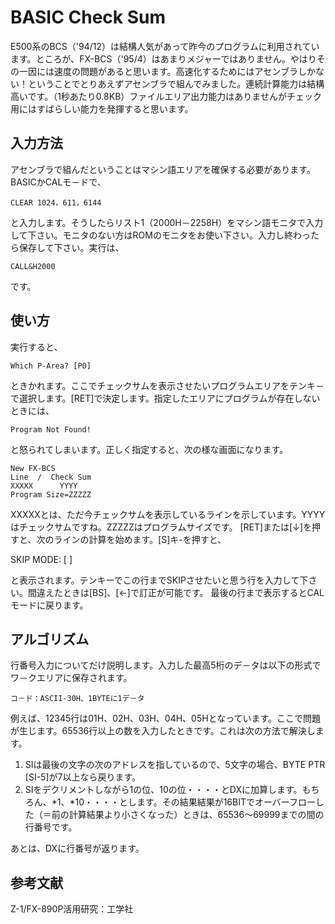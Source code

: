 # BASIC Check Sum

E500系のBCS（'94/12）は結構人気があって昨今のプログラムに利用されています。ところが、FX-BCS（'95/4）はあまりメジャーではありません。やはりその一因には速度の問題があると思います。高速化するためにはアセンブラしかない！ということでとりあえずアセンブラで組んでみました。連続計算能力は結構高いです。（1秒あたり0.8KB）ファイルエリア出力能力はありませんがチェック用にはすばらしい能力を発揮すると思います。

## 入力方法

アセンブラで組んだということはマシン語エリアを確保する必要があります。BASICかCALモ－ドで、

```
CLEAR 1024，611，6144
```

と入力します。そうしたらリスト1（2000H－2258H）をマシン語モニタで入力して下さい。モニタのない方はROMのモニタをお使い下さい。入力し終わったら保存して下さい。実行は、

```
CALL&H2000
```

です。

## 使い方

実行すると、

```
Which P-Area? [P0]
```

ときかれます。ここでチェックサムを表示させたいプログラムエリアをテンキ－で選択します。[RET]で決定します。指定したエリアにプログラムが存在しないときには、

```
Program Not Found!
```

と怒られてしまいます。正しく指定すると、次の様な画面になります。

```
New FX-BCS
Line  /  Check Sum
XXXXX      YYYY
Program Size=ZZZZZ
```

XXXXXとは、ただ今チェックサムを表示しているラインを示しています。YYYYはチェックサムですね。ZZZZZはプログラムサイズです。
[RET]または[↓]を押すと、次のラインの計算を始めます。[S]キ-を押すと、

SKIP MODE: [     ]

と表示されます。テンキーでこの行までSKIPさせたいと思う行を入力して下さい。間違えたときは[BS]、[←]で訂正が可能です。
最後の行まで表示するとCALモードに戻ります。

## アルゴリズム

行番号入力についてだけ説明します。入力した最高5桁のデ－タは以下の形式でワ－クエリアに保存されます。

```
コ－ド：ASCII-30H、1BYTEに1デ－タ
```

例えば、12345行は01H、02H、03H、04H、05Hとなっています。ここで問題が生じます。65536行以上の数を入力したときです。これは次の方法で解決します。

1. SIは最後の文字の次のアドレスを指しているので、5文字の場合、BYTE PTR [SI-5]が7以上なら戻ります。
2. SIをデクリメントしながら1の位、10の位・・・・とDXに加算します。もちろん、*1、*10・・・・とします。その結果結果が16BITでオーバーフローした（＝前の計算結果より小さくなった）ときは、65536〜69999までの間の行番号です。

あとは、DXに行番号が返ります。

## 参考文献
Z-1/FX-890P活用研究：工学社
